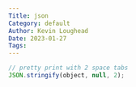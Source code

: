 ```yaml
---
Title: json
Category: default
Author: Kevin Loughead
Date: 2023-01-27
Tags:
---
```


```javascript
// pretty print with 2 space tabs
JSON.stringify(object, null, 2);
```
